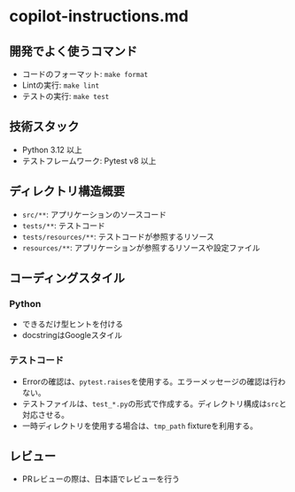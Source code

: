 # copilot-instructions.md

## 開発でよく使うコマンド
* コードのフォーマット: `make format`
* Lintの実行: `make lint`
* テストの実行: `make test`


## 技術スタック
* Python 3.12 以上
* テストフレームワーク: Pytest v8 以上

## ディレクトリ構造概要

* `src/**`: アプリケーションのソースコード
* `tests/**`: テストコード
* `tests/resources/**`: テストコードが参照するリソース
* `resources/**`: アプリケーションが参照するリソースや設定ファイル


## コーディングスタイル

### Python
* できるだけ型ヒントを付ける
* docstringはGoogleスタイル

### テストコード
* Errorの確認は、`pytest.raises`を使用する。エラーメッセージの確認は行わない。
* テストファイルは、`test_*.py`の形式で作成する。ディレクトリ構成は`src`と対応させる。
* 一時ディレクトリを使用する場合は、`tmp_path` fixtureを利用する。

## レビュー
* PRレビューの際は、日本語でレビューを行う
